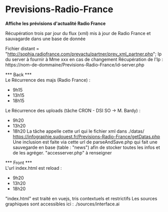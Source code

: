 # Previsions-Radio-France
<strong>Affiche les prévisions d'actualité Radio France</strong>

Récupération trois par jour du flux (xml) mis à jour de Radio France et sauvagarde dans une base de donnée

Fichier distant = "http://sophia.radiofrance.com/prevactu/partner/prev_xml_partner.php";
Ip du server à fournir à Mme xxx en cas de changement
Récupération de l'Ip : https://nom-de-dommaine/Previsions-Radio-France/id-server.php

*** Back ***</br>
Le Récurrence des majs (Radio France) :
- 9h15
- 13h15
- 18h15

Le Récurrence des uploads (tâche CRON - DSI SO -> M. Bardy) :
- 9h20
- 13h20
- 18h20
La tâche appelle cette url qui  le fichier xml dans ./datas/
https://infographie.sudouest.fr/Previsions-Radio-France/getDatas.php
Une inclusion est faite via cette url de parseAndSave.php qui fait une sauvegarde en base (table : "news") afin de stocker toutes les infos et de les agréger.
"accesserver.php" à renseigner

*** Front ***</br>
L'url index.html est reload :
- 9h20
- 13h20
- 18h20

"index.html" est traité en vuejs, tris contextuels et restrictifs
Les sources graphiques sont accessibles ici :
 ./sources/interface.ai
